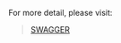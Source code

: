 For more detail, please visit:
> [SWAGGER](http://localhost:8080/apnafarmers/v1/swagger-ui/index.html)